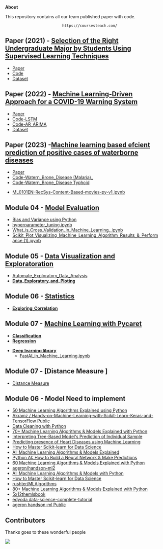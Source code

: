 **About**

This repository contains all our team published paper with code. 

                              https://coursesteach.com/

## Paper (2021)  - [Selection of the Right Undergraduate Major by Students Using Supervised Learning Techniques](https://github.com/hussain0048/Machine-Learning/tree/master/Sklearn/Unsupervised%20Learning)
   - [Paper](https://github.com/hussain0048/Research-Papers/blob/main/applsci-11-10639-v2.pdf)
   -  [Code](https://github.com/hussain0048/Research-Papers/blob/main/Selection_of_the_Right_Undergraduate_Major_.ipynb)
   -  [Dataset](https://github.com/hussain0048/Research-Papers/blob/main/Placement_Data_Full_Class.csv)
 
## Paper (2022) - [Machine Learning-Driven Approach for a COVID-19 Warning System](https://github.com/hussain0048/Research-Papers)
  - [Paper](https://github.com/hussain0048/Research-Papers/blob/main/electronics-11-03875.pdf)
  - [Code-LSTM](https://github.com/hussain0048/Research-Papers/blob/main/5_13_2020_Covid_LSTM.ipynb)
  - [Code-AR_ARIMA](https://github.com/hussain0048/Research-Papers/blob/main/AR_and_ARIMA_Models.ipynb)
  - [Dataset](https://github.com/hussain0048/Research-Papers/blob/main/data_cases1.csv)
  
## Paper (2023) -[**Machine learning based efcient prediction of positive cases of waterborne diseases**](https://github.com/hussain0048/Research-Papers)
   -  [Paper](https://github.com/hussain0048/Research-Papers/blob/main/Machine_learning_based_efficient_prediction_of_pos.pdf)
   -  [Code-Watern_Brone_Disease (Malaria)_](https://github.com/hussain0048/Research-Papers/blob/main/Watern_Brone_Disease_3_23_21_(Malaria)_.ipynb)
   -  [Code-Watern_Brone_Disease Typhoid](https://github.com/hussain0048/Research-Papers/blob/main/Watern_Brone_Disease_3_23_21_(Typhoid)_.ipynb)
   *  [ML0101EN-RecSys-Content-Based-movies-py-v1.ipynb](https://github.com/hussain0048/Machine-Learning/blob/master/Recommendation%20System/ML0101EN-RecSys-Content-Based-movies-py-v1.ipynb)

## Module 04 - [Model Evaluation](https://github.com/hussain0048/Machine-Learning/tree/master/Model%20Evaluation)
  - [Bias and Variance using Python](https://github.com/hussain0048/Machine-Learning/blob/master/Model%20Evaluation/Bias_and_Variance_using_Python.ipynb)
  - [hyperparameter_tuning.ipynb](https://github.com/hussain0048/Machine-Learning/blob/master/Model%20Evaluation/hyperparameter_tuning.ipynb)
  - [What_is_Cross_Validation_in_Machine_Learning_.ipynb](https://github.com/hussain0048/Machine-Learning/blob/master/Model%20Evaluation/What_is_Cross_Validation_in_Machine_Learning_.ipynb)
  - [Scikit_Plot_Visualizing_Machine_Learning_Algorithm_Results_&_Performance (1).ipynb](https://github.com/hussain0048/Machine-Learning/blob/master/Model%20Evaluation/Scikit_Plot_Visualizing_Machine_Learning_Algorithm_Results_%26_Performance%20(1).ipynb)

## Module 05 - [Data Visualization and Exploratoration](https://github.com/hussain0048/Machine-Learning/tree/master/Data%20Visualization)
  - [Automate_Exploratory_Data_Analysis](https://github.com/hussain0048/Machine-Learning/blob/master/Data%20Visualization/Automate_Exploratory_Data_Analysis.ipynb)
  - [**Data_Exploratory_and_Ploting**](https://github.com/hussain0048/Machine-Learning/blob/master/Data_Exploratory_and_Ploting.ipynb)

## Module 06 -  [Statistics](https://github.com/hussain0048/Machine-Learning/tree/master/Statistics)
  - [**Exploring_Correlation**](https://github.com/hussain0048/Machine-Learning/blob/master/Statistics/Exploring_Correlation_10_14_21.ipynb)
  
## Module 07 - [Machine Learning with Pycaret]()  
  - [**Classification**](https://github.com/hussain0048/Machine-Learning/blob/master/Auto_Model_Training_and_Evaluation_.ipynb)
  - [**Regression**](https://github.com/hussain0048/Machine-Learning/blob/master/Regression_With_Pycaret.ipynb)

 * [**Deep learning library**](https://github.com/hussain0048/Machine-Learning/tree/master/Deep%20Learning%20library)
   *   [FastAI_in_Machine_Learning.ipynb](https://github.com/hussain0048/Machine-Learning/blob/master/Deep%20Learning%20library/FastAI_in_Machine_Learning.ipynb) 

## Module 07 - [Distance Measure ]
   - [Distance Measure ](https://github.com/hussain0048/Machine-Learning/blob/master/Distance_Measure_.ipynb)
 
 
 ## Module 06 - Model Need to implement
  - [50 Machine Learning Algorithms Explained using Python](https://medium.com/coders-camp/50-machine-learning-algorithms-explained-using-python-8e79b1d89c98)
  - [Akramz
/
Hands-on-Machine-Learning-with-Scikit-Learn-Keras-and-TensorFlow
Public](https://github.com/Akramz/Hands-on-Machine-Learning-with-Scikit-Learn-Keras-and-TensorFlow)
  - [Data Cleaning with Python](https://medium.com/bitgrit-data-science-publication/data-cleaning-with-python-f6bc3da64e45)
  - [70+ Machine Learning Algorithms & Models Explained with Python](https://medium.com/coders-camp/all-machine-learning-algorithms-models-explained-adcd95d5fb3c)
  - [Interpreting Tree-Based Model's Prediction of Individual Sample](https://coderzcolumn.com/tutorials/machine-learning/treeinterpreter-interpreting-tree-based-models-prediction-of-individual-sample?fbclid=IwAR2-zcjOO-c3XfiDoG6eufSmBaFz9mnrislreMJF6NluNUAwZZWCWtM8kYI)
  - [Predicting presence of Heart Diseases using Machine Learning](https://towardsdatascience.com/predicting-presence-of-heart-diseases-using-machine-learning-36f00f3edb2c)
  - [How to Master Scikit-learn for Data Science](https://towardsdatascience.com/how-to-master-scikit-learn-for-data-science-c29214ec25b0)
  - [All Machine Learning Algorithms & Models Explained](https://medium.com/coders-camp/all-machine-learning-algorithms-models-explained-adcd95d5fb3c)
  - [Python AI: How to Build a Neural Network & Make Predictions](https://realpython.com/python-ai-neural-network/?fbclid=IwAR2AAOh0PhQU2IjIgPA__4YR_9MnR1rFBCgDVCk2A2Xxi92oDT8zn0qJJ0A)
  - [60 Machine Learning Algorithms & Models Explained with Python](https://medium.com/coders-camp/all-machine-learning-algorithms-models-explained-adcd95d5fb3c)
  - [ageron/handson-ml2](https://github.com/ageron/handson-ml2)
  - [All Machine Learning Algorithms & Models with Python](https://medium.com/coders-camp/all-machine-learning-algorithms-models-explained-adcd95d5fb3c)
  - [How to Master Scikit-learn for Data Science](https://towardsdatascience.com/how-to-master-scikit-learn-for-data-science-c29214ec25b0)
  - [rushter/MLAlgorithms](https://github.com/rushter/MLAlgorithms)
  - [80+ Machine Learning Algorithms & Models Explained with Python](https://medium.com/coders-camp/all-machine-learning-algorithms-models-explained-adcd95d5fb3c)
  - [5x12themlsbook](https://github.com/5x12/themlsbook)
  - [edyoda data-science-complete-tutorial](https://github.com/edyoda/data-science-complete-tutorial)
  - [ageron handson-ml Public](https://github.com/ageron/handson-ml)
 
   
   
## **Contributors**
Thanks goes to these wonderful people 

<a href="https://github.com/hussain0048/Machine-Learning/graphs/contributors">
  <img src="https://contrib.rocks/image?repo=hussain0048/Machine-Learning" />
</a>







